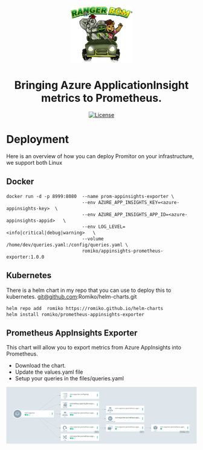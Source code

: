 <!-- Because this file contains custom formatting for the heading, we need to
    disable some of the markdownlint rules -->
<!-- markdownlint-disable -->
<p align=center><img src="./docs/media/logos/rangerrom.png" alt="RangerRom Logo" height="150"></p>

<h1 align="center">Bringing Azure ApplicationInsight metrics to Prometheus.</h1>

<p align="center">
    <a href="./LICENSE" rel="nofollow"><img src="https://img.shields.io/github/license/mashape/apistatus.svg?style=flat-square" alt="License"></a>

# Deployment
Here is an overview of how you can deploy Promitor on your infrastructure, we support both Linux

## Docker

```
docker run -d -p 8999:8080  --name prom-appinsights-exporter \
                            --env AZURE_APP_INSIGHTS_KEY=<azure-appinsights-key>  \
                            --env AZURE_APP_INSIGHTS_APP_ID=<azure-appinsights-appid>   \
                            --env LOG_LEVEL=<info|critical|debug|warning>   \
                            --volume /home/dev/queries.yaml:/config/queries.yaml \
                            romiko/appinsights-prometheus-exporter:1.0.0
```

## Kubernetes

There is a helm chart in my repo that you can use to deploy this to kubernetes.
git@github.com:Romiko/helm-charts.git

```
helm repo add  romiko https://romiko.github.io/helm-charts
helm install romiko/prometheus-appinsights-exporter
```

## Prometheus AppInsights Exporter
This chart will allow you to export metrics from Azure AppInsights into Prometheus.

* Download the chart.
* Update the values.yaml file
* Setup your queries in the files/queries.yaml


<p align=center><img src="./docs/media/Kubernetes Deployment.png" alt="ArgoCD K8 Deployment View for Prometheus Exporter" height="150"></p>
